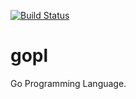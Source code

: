 [![Build Status](https://travis-ci.com/515hikaru/gopl.svg?branch=master)](https://travis-ci.com/515hikaru/gopl)

# gopl

Go Programming Language.
